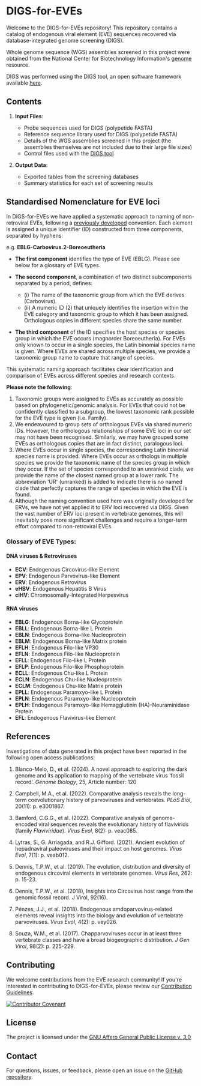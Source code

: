 # DIGS-for-EVEs

Welcome to the DIGS-for-EVEs repository! This repository contains a catalog of endogenous viral element (EVE) sequences recovered via database-integrated genome screening (DIGS). 

Whole genome sequence (WGS) assemblies screened in this project were obtained from the National Center for Biotechnology Information's [genome](https://www.ncbi.nlm.nih.gov/genome/) resource.

DIGS was performed using the DIGS tool, an open software framework available [here](https://giffordlabcvr.github.io/DIGS-tool/). 

## Contents

1. **Input Files**:
    - Probe sequences used for DIGS (polypetide FASTA)
    - Reference sequence library used for DIGS (polypetide FASTA)
    - Details of the WGS assemblies screened in this project (the assemblies themselves are not included due to their large file sizes)
    - Control files used with the [DIGS tool](https://giffordlabcvr.github.io/DIGS-tool/)

2. **Output Data**: 
    - Exported tables from the screening databases
    - Summary statistics for each set of screening results

## Standardised Nomenclature for EVE loci

In DIGS-for-EVEs we have applied a systematic approach to naming of non-retroviral EVEs, following a [previously developed](https://doi.org/10.1186/s12977-018-0442-1) convention. Each element is assigned a unique identifier (ID) constructed from three components, separated by hyphens:

e.g. **EBLG-Carbovirus.2-Boreoeutheria**

- **The first component** identifies the type of EVE (EBLG). Please see below for a glossary of EVE types.

- **The second component**, a combination of two distinct subcomponents separated by a period, defines:
  - (i) The name of the taxonomic group from which the EVE derives (Carbovirus).
  - (ii) A numeric ID (2) that uniquely identifies the insertion within the EVE category and taxonomic group to which it has been assigned. Orthologous copies in different species share the same number.

- **The third component** of the ID specifies the host species or species group in which the EVE occurs (magnorder Boreoeutheria). For EVEs only known to occur in a single species, the Latin binomial species name is given. Where EVEs are shared across multiple species, we provide a taxonomic group name to capture that range of species. 

This systematic naming approach facilitates clear identification and comparison of EVEs across different species and research contexts.

**Please note the following**: 

1. Taxonomic groups were assigned to EVEs as accurately as possible based on phylogenetic/genomic analysis. For EVEs that could not be confidently classified to a subgroup, the lowest taxonomic rank possible for the EVE type is given (i.e. Family).
2. We endeavoured to group sets of orthologous EVEs via shared numeric IDs. However, the orthologous relationships of some EVE loci in our set may not have been recognised. Similarly, we may have grouped some EVEs as orthologous copies that are in fact distinct, paralogous loci.
3. Where EVEs occur in single species, the corresponding Latin binomial species name is provided. Where EVEs occur as orthologs in multiple species we provide the taxonomic name of the species group in which they occur. If the set of species corresponded to an unranked clade, we provide the name of the closest named group at a lower rank. The abbreviation 'UR' (unranked) is added to indicate there is no named clade that perfectly captures the range of species in which the EVE is found.
4. Although the naming convention used here was originally developed for ERVs, we have not yet applied it to ERV loci recovered via DIGS. Given the vast number of ERV loci present in vertebrate genomes, this will inevitably pose more significant challenges and require a longer-term effort compared to non-retroviral EVEs.


### Glossary of EVE Types:

#### DNA viruses & Retroviruses

- **ECV**: Endogenous Circovirus-like Element
- **EPV**: Endogenous Parvovirus-like Element
- **ERV**: Endogenous Retrovirus
- **eHBV**: Endogenous Hepatitis B Virus
- **ciHV**: Chromosomally-Integrated Herpesvirus

#### RNA viruses

- **EBLG**: Endogenous Borna-like Glycoprotein
- **EBLL**: Endogenous Borna-like L Protein
- **EBLN**: Endogenous Borna-like Nucleoprotein
- **EBLM**: Endogenous Borna-like Matrix protein
- **EFLH**: Endogenous Filo-like VP30
- **EFLN**: Endogenous Filo-like Nucleoprotein
- **EFLL**: Endogenous Filo-like L Protein
- **EFLP**: Endogenous Filo-like Phosphoprotein
- **ECLL**: Endogenous Chu-like L Protein
- **ECLN**: Endogenous Chu-like Nucleoprotein
- **ECLM**: Endogenous Chu-like Matrix protein
- **EPLL**: Endogenous Paramxyo-like L Protein
- **EPLN**: Endogenous Paramxyo-like Nucleoprotein
- **EPLH**: Endogenous Paramxyo-like Hemagglutinin (HA)-Neuraminidase Protein
- **EFL**: Endogenous Flavivirus-like Element

## References

Investigations of  data generated in this project have been reported in the following open access publications:

1. Blanco-Melo, D., et al. (2024). A novel approach to exploring the dark genome and its application to mapping of the vertebrate virus ‘fossil record’. *Genome Biology*, 25, Article number: 120 

2. Campbell, M.A., et al. (2022). Comparative analysis reveals the long-term coevolutionary history of parvoviruses and vertebrates. *PLoS Biol*, 20(11): p. e3001867.

3. Bamford, C.G.G., et al. (2022). Comparative analysis of genome-encoded viral sequences reveals the evolutionary history of flavivirids (family *Flaviviridae*). *Virus Evol*, 8(2): p. veac085.

4. Lytras, S., G. Arriagada, and R.J. Gifford. (2021). Ancient evolution of hepadnaviral paleoviruses and their impact on host genomes. *Virus Evol*, 7(1): p. veab012.

5. Dennis, T.P.W., et al. (2019). The evolution, distribution and diversity of endogenous circoviral elements in vertebrate genomes. *Virus Res*, 262: p. 15-23.

6. Dennis, T.P.W., et al. (2018), Insights into Circovirus host range from the genomic fossil record. J Virol, 92(16).

7. Pénzes, J.J., et al. (2018). Endogenous amdoparvovirus-related elements reveal insights into the biology and evolution of vertebrate parvoviruses. *Virus Evol*, 4(2): p. vey026.

8. Souza, W.M., et al. (2017). Chapparvoviruses occur in at least three vertebrate classes and have a broad biogeographic distribution. *J Gen Virol*, 98(2): p. 225-229.


## Contributing

We welcome contributions from the EVE research community! If you're interested in contributing to DIGS-for-EVEs, please review our [Contribution Guidelines](./md/CONTRIBUTING.md).

[![Contributor Covenant](https://img.shields.io/badge/Contributor%20Covenant-2.1-4baaaa.svg)](./md/code_of_conduct.md) 

## License

The project is licensed under the [GNU Affero General Public License v. 3.0](https://www.gnu.org/licenses/agpl-3.0.en.html)

## Contact

For questions, issues, or feedback, please open an issue on the [GitHub repository](https://github.com/giffordlabcvr/DIGS-for-EVEs/issues).

